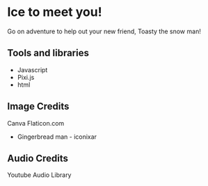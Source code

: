 # Ice to meet you!
Go on adventure to help out your new friend, Toasty the snow man!

## Tools and libraries
* Javascript
* Pixi.js
* html

## Image Credits
Canva
Flaticon.com
* Gingerbread man - iconixar


## Audio Credits
Youtube Audio Library

